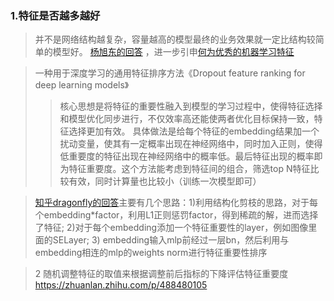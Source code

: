 ### 1.特征是否越多越好
>并不是网络结构越复杂，容量越高的模型最终的业务效果就一定比结构较简单的模型好。  [杨旭东的回答](https://www.zhihu.com/question/319953307) ，进一步引申[何为优秀的机器学习特征](https://yangxudong.github.io/good-feature/)

>一种用于深度学习的通用特征排序方法《Dropout feature ranking for deep learning models》
>>核心思想是将特征的重要性融入到模型的学习过程中，使得特征选择和模型优化同步进行，不仅效率高还能使两者优化目标保持一致，特征选择更加有效。
具体做法是给每个特征的embedding结果加一个扰动变量，使其有一定概率出现在神经网络中，同时加入正则，使得低重要度的特征出现在神经网络中的概率低。最后特征出现的概率即为特征重要度。这个方法能考虑到特征间的组合，筛选top N特征比较有效，同时计算量也比较小（训练一次模型即可）

>[知乎dragonfly的回答](https://www.zhihu.com/question/319953307/answer/1676025796)主要有几个思路：1)利用结构化剪枝的思路，对于每个embedding*factor，利用L1正则惩罚factor，得到稀疏的解，进而选择了特征; 2)对于每个embedding添加一个特征重要性的layer，例如图像里面的SELayer; 3) embedding输入mlp前经过一层bn，然后利用与embedding相连的mlp的weights norm进行特征重要性排序

>2 随机调整特征的取值来根据调整前后指标的下降评估特征重要度  https://zhuanlan.zhihu.com/p/488480105
